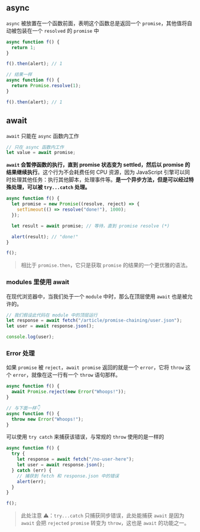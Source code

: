 ## async

`async` 被放置在一个函数前面，表明这个函数总是返回一个 `promise`，其他值将自动被包装在一个 `resolved` 的 `promise` 中

```js
async function f() {
  return 1;
}

f().then(alert); // 1

// 结果一样
async function f() {
  return Promise.resolve(1);
}

f().then(alert); // 1
```

## await

`await` 只能在 `async` 函数内工作

```js
// 只在 async 函数内工作
let value = await promise;
```

**`await` 会暂停函数的执行，直到 promise 状态变为 settled，然后以 promise 的结果继续执行**。这个行为不会耗费任何 CPU 资源，因为 JavaScript 引擎可以同时处理其他任务：执行其他脚本，处理事件等。**是一个异步方法，但是可以经过特殊处理，可以被 `try...catch` 处理。**

```js
async function f() {
  let promise = new Promise((resolve, reject) => {
    setTimeout(() => resolve("done!"), 1000);
  });

  let result = await promise; // 等待，直到 promise resolve (*)

  alert(result); // "done!"
}

f();
```

> 相比于 `promise.then`，它只是获取 `promise` 的结果的一个更优雅的语法。

### modules 里使用 await

在现代浏览器中，当我们处于一个 `module` 中时，那么在顶层使用 `await` 也是被允许的。

```js
// 我们假设此代码在 module 中的顶层运行
let response = await fetch("/article/promise-chaining/user.json");
let user = await response.json();

console.log(user);
```

### Error 处理

如果 `promise` 被 `reject`，`await promise` 返回的就是一个 `error`，它将 `throw` 这个 `error`，就像在这一行有一个 `throw` 语句那样。

```js
async function f() {
  await Promise.reject(new Error("Whoops!"));
}

// 与下面一样👇
async function f() {
  throw new Error("Whoops!");
}
```

可以使用 `try catch` 来捕获该错误，与常规的 `throw` 使用的是一样的

```js
async function f() {
  try {
    let response = await fetch("/no-user-here");
    let user = await response.json();
  } catch (err) {
    // 捕获到 fetch 和 response.json 中的错误
    alert(err);
  }
}

f();
```

> 此处注意 ⚠️：`try...catch` 只捕获同步错误，此处能捕获 `await` 是因为 `await` 会把 `rejected` `promise` 转变为 `throw`，这也是 `await` 的功能之一。
